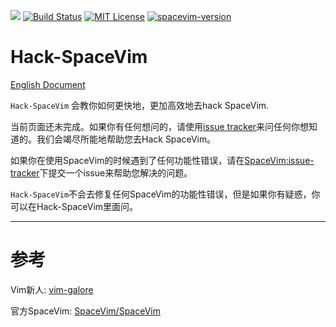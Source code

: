 [![](https://spacevim.org/img/build-with-SpaceVim.svg)](https://spacevim.org)
[![Build Status](https://travis-ci.org/Gabirel/Hack-SpaceVim.svg?branch=master)](https://travis-ci.org/Gabirel/Hack-SpaceVim)
[![MIT License](https://img.shields.io/badge/license-MIT-blue.svg?style=flat)](LICENSE)
[![spacevim-version](https://img.shields.io/badge/spacevim-v0.3.0--dev-ff69b4.svg)](https://spacevim.org)
# Hack-SpaceVim

[English Document](README.md)

`Hack-SpaceVim` 会教你如何更快地，更加高效地去hack SpaceVim.

当前页面还未完成。如果你有任何想问的，请使用[issue tracker][1]来问任何你想知道的。我们会竭尽所能地帮助您去Hack SpaceVim。

如果你在使用SpaceVim的时候遇到了任何功能性错误，请在[SpaceVim:issue-tracker][2]下提交一个issue来帮助您解决的问题。 

`Hack-SpaceVim`不会去修复任何SpaceVim的功能性错误，但是如果你有疑惑，你可以在Hack-SpaceVim里面问。

---------------------------
# 参考

Vim新人: [vim-galore][3]

官方SpaceVim: [SpaceVim/SpaceVim][4]

[1]: https://github.com/Gabirel/Hack-SpaceVim/issues
[2]: https://github.com/spacevim/spacevim/issue
[3]: https://github.com/mhinz/vim-galore
[4]: https://github.com/spacevim/spacevim
